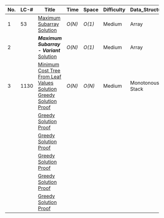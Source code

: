 | No. | LC-#     | Title	                                                                                                                                                                                | Time                    | Space                 | Difficulty | Data_Structure   | Algorithm                    | Premium    |
| --- | -------- | ---------------------------------------------------------------------------------------------------------------------------------------------------------------------------------------- | ----------------------- | --------------------- | ---------- | ---------------- | ---------------------------- | ---------- |
| 1   | 53       | [Maximum Subarray](https://leetcode.com/problems/maximum-subarrays/)<br/>[Solution](https://github.com/sm2774us/competitive_programming_book/blob/master/arrays/maximum_subarray.py)                 | _O(N)_                  | _O(1)_                | Medium     | Array            | Kadane's Algorithm           |            |
| 2   |          | _**Maximum Subarray - Variant**_<br/>[Solution](https://github.com/sm2774us/competitive_programming_book/blob/master/arrays/maximum_subarray_variant.py)                                             | _O(N)_                  | _O(1)_                | Medium     | Array            | Kadane's Algorithm           | 🔒         |
| 3   | 1130     | [Minimum Cost Tree From Leaf Values](https://leetcode.com/problems/minimum-cost-tree-from-leaf-values/)<br/>[Solution](https://github.com/sm2774us/competitive_programming_book/blob/master/monotonous_stacks/minimum_cost_tree_from_leaf_values.py)<br/>[Greedy Solution Proof](https://github.com/sm2774us/competitive_programming_book/blob/master/assets/LC-1130_Minimum-Cost-Tree-From-Leaf-Values_Greedy_Algorithm_Proof-Part-1.png) | _O(N)_ | _O(N)_ | Medium    | Monotonous Stack | Greedy            |            |
|     |          | [Greedy Solution Proof](https://github.com/sm2774us/competitive_programming_book/blob/master/assets/LC-1130_Minimum-Cost-Tree-From-Leaf-Values_Greedy_Algorithm_Proof-Part-2.png) | | | | | | |
|     |          | [Greedy Solution Proof](https://github.com/sm2774us/competitive_programming_book/blob/master/assets/LC-1130_Minimum-Cost-Tree-From-Leaf-Values_Greedy_Algorithm_Proof-Part-3.png) | | | | | | |
|     |          | [Greedy Solution Proof](https://github.com/sm2774us/competitive_programming_book/blob/master/assets/LC-1130_Minimum-Cost-Tree-From-Leaf-Values_Greedy_Algorithm_Proof-Part-4.png) | | | | | | |
|     |          | [Greedy Solution Proof](https://github.com/sm2774us/competitive_programming_book/blob/master/assets/LC-1130_Minimum-Cost-Tree-From-Leaf-Values_Greedy_Algorithm_Proof-Part-5.png) | | | | | | |
|     |          | [Greedy Solution Proof](https://github.com/sm2774us/competitive_programming_book/blob/master/assets/LC-1130_Minimum-Cost-Tree-From-Leaf-Values_Greedy_Algorithm_Proof-Part-6.png) | | | | | | |